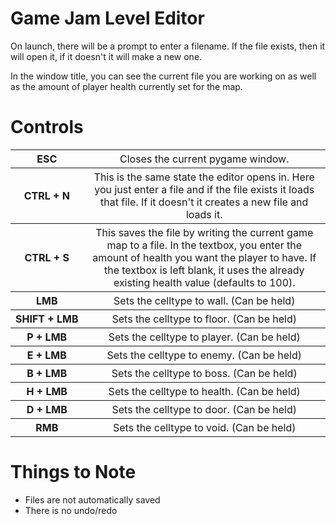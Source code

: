 <style>
    table, tr, td{border: none}
    .firstcol {white-space: nowrap; text-align: top; font-weight: bold}
    .other {font-weight: normal}
</style>

# Game Jam Level Editor

<p>On launch, there will be a prompt to enter a filename. If the file exists, then it will open it, if it doesn't it will make a new one.</p>
<p>In the window title, you can see the current file you are working on as well as the amount of player health currently set for the map.</p>

# Controls

<table>
    <tr>
        <th class = firstcol>ESC</th>
        <th class = other>Closes the current pygame window.</th>
    </tr>
    <tr>
        <th class = firstcol>CTRL + N</th>
        <th class = other>This is the same state the editor opens in. Here you just enter a file and if the file exists it loads that file. If it doesn't it creates a new file and loads it.</th>
    </tr>
    <tr>
        <th class = firstcol>CTRL + S</th>
        <th class = other>This saves the file by writing the current game map to a file. In the textbox, you enter the amount of health you want the player to have. If the textbox is left blank, it uses the already existing health value (defaults to 100).</th>
    </tr>
    <tr>
        <th class = firstcol>LMB</th>
        <th class = other>Sets the celltype to wall. (Can be held)</th>
    </tr>
    <tr>
        <th class = firstcol>SHIFT + LMB</th>
        <th class = other>Sets the celltype to floor. (Can be held)</th>
    </tr>
    <tr>
        <th class = firstcol>P + LMB</th>
        <th class = other>Sets the celltype to player. (Can be held)</th>
    </tr>
    <tr>
        <th class = firstcol>E + LMB</th>
        <th class = other>Sets the celltype to enemy. (Can be held)</th>
    </tr>
    <tr>
        <th class = firstcol>B + LMB</th>
        <th class = other>Sets the celltype to boss. (Can be held)</th>
    </tr>
    <tr>
        <th class = firstcol>H + LMB</th>
        <th class = other>Sets the celltype to health. (Can be held)</th>
    </tr>
    <tr>
        <th class = firstcol>D + LMB</th>
        <th class = other>Sets the celltype to door. (Can be held)</th>
    </tr>
    <tr>
        <th class = firstcol>RMB</th>
        <th class = other>Sets the celltype to void. (Can be held)</th>
    </tr>
</table>


# Things to Note
- Files are not automatically saved
- There is no undo/redo